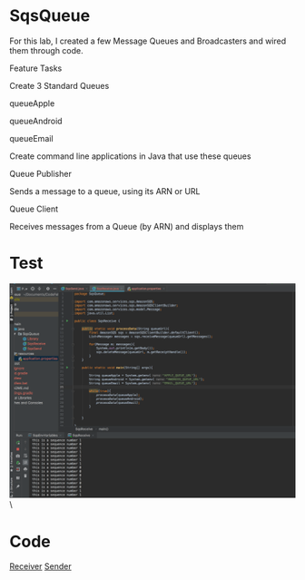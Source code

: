# SqsQueue
For this lab, I created a few Message Queues and Broadcasters and wired them through code.

Feature Tasks

Create 3 Standard Queues

queueApple

queueAndroid

queueEmail

Create command line applications in Java that use these queues

Queue Publisher

Sends a message to a queue, using its ARN or URL

Queue Client

Receives messages from a Queue (by ARN) and displays them


# Test
![alt_text](https://github.com/wosunkwo/SqsQueue/blob/master/assests/Screen%20Shot%202019-07-18%20at%2012.45.30%20PM.png)\

# Code
[Receiver](https://github.com/wosunkwo/SqsQueue/blob/master/src/main/java/SqsQueue/SqsReceive.java)
[Sender](https://github.com/wosunkwo/SqsQueue/blob/master/src/main/java/SqsQueue/SqsSend.java)

